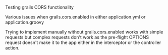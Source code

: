 Testing grails CORS functionality

Various issues when grails.cors.enabled in either application.yml or application.groovy

Trying to implement manually without grails.cors.enabled works with simple requests but
complex requests don't work as the pre-flight OPTIONS request doesn't make it to the app
either in the interceptor or the controller action.